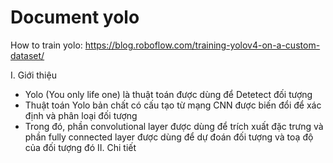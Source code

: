 # Document yolo
How to train yolo: https://blog.roboflow.com/training-yolov4-on-a-custom-dataset/

I. Giới thiệu
- Yolo (You only life one) là thuật toán được dùng để Detetect đối tượng
- Thuật toán Yolo bản chất có cấu tạo từ mạng CNN được biến đổi để xác định và phân loại đối tượng
- Trong đó, phần convolutional layer được dùng để trích xuất đặc trưng và phần fully connected layer được dùng để dự đoán đối tượng và toạ độ của đối tượng đó
II. Chi tiết

